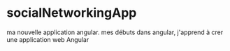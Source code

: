 # socialNetworkingApp
ma nouvelle application angular. mes débuts dans angular, j'apprend à crer une application web Angular
